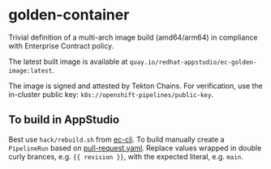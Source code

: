 # golden-container

Trivial definition of a multi-arch image build (amd64/arm64) in compliance with Enterprise Contract
policy.

The latest built image is available at `quay.io/redhat-appstudio/ec-golden-image:latest`.

The image is signed and attested by Tekton Chains. For verification, use the in-cluster public key:
`k8s://openshift-pipelines/public-key`.

## To build in AppStudio

Best use `hack/rebuild.sh` from [ec-cli](https://github.com/enterprise-contract/ec-cli). To build
manually create a `PipelineRun` based on [pull-request.yaml](./.tekton/pull-request.yaml). Replace
values wrapped in double curly brances, e.g. `{{ revision }}`, with the expected literal, e.g.
`main`.
